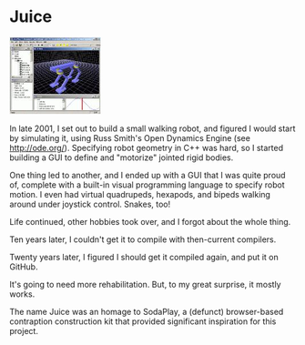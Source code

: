 # Juice

![Terrible Screenshot](https://github.com/natewaddoups/juice/raw/main/media/TinyGrainyScreenshot.jpg)

In late 2001, I set out to build a small walking robot, and figured I would start
by simulating it, using Russ Smith's Open Dynamics Engine (see http://ode.org/). 
Specifying robot geometry in C++ was hard, so I started building a GUI to
define and "motorize" jointed rigid bodies.

One thing led to another, and I ended up with a GUI that I was quite proud of, complete
with a built-in visual programming language to specify robot motion. I even had virtual
quadrupeds, hexapods, and bipeds walking around under joystick control.  Snakes, too!

Life continued, other hobbies took over, and I forgot about the whole thing. 

Ten years later, I couldn't get it to compile with then-current compilers.

Twenty years later, I figured I should get it compiled again, and put it on GitHub. 

It's going to need more rehabilitation. But, to my great surprise, it mostly works.

The name Juice was an homage to SodaPlay, a (defunct) browser-based contraption construction kit that provided significant inspiration for this project.
